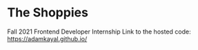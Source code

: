 # The Shoppies
Fall 2021 Frontend Developer Internship
Link to the hosted code: https://adamkayal.github.io/
